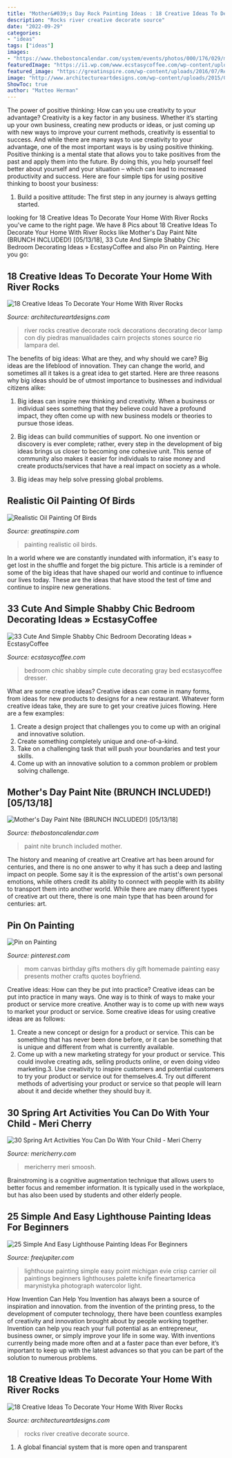 ```yaml
---
title: "Mother&#039;s Day Rock Painting Ideas : 18 Creative Ideas To Decorate Your Home With River Rocks"
description: "Rocks river creative decorate source"
date: "2022-09-29"
categories:
- "ideas"
tags: ["ideas"]
images:
- "https://www.thebostoncalendar.com/system/events/photos/000/176/029/medium/paintings589b9ba38a678.jpg?1525084550"
featuredImage: "https://i1.wp.com/www.ecstasycoffee.com/wp-content/uploads/2016/08/Vintage-Gray-Bedroom-With-Wrought-Iron-Bed-And-Wood-Dresser.jpg?resize=600%2C855"
featured_image: "https://greatinspire.com/wp-content/uploads/2016/07/Realistic-Oil-Painting-of-Birds-19.jpg"
image: "http://www.architectureartdesigns.com/wp-content/uploads/2015/09/1567.jpg"
ShowToc: true
author: "Matteo Herman"
---
```



The power of positive thinking: How can you use creativity to your advantage?
Creativity is a key factor in any business. Whether it’s starting up your own business, creating new products or ideas, or just coming up with new ways to improve your current methods, creativity is essential to success. And while there are many ways to use creativity to your advantage, one of the most important ways is by using positive thinking.
Positive thinking is a mental state that allows you to take positives from the past and apply them into the future. By doing this, you help yourself feel better about yourself and your situation – which can lead to increased productivity and success. Here are four simple tips for using positive thinking to boost your business: 

1) Build a positive attitude: The first step in any journey is always getting started.

	

		
looking for 18 Creative Ideas To Decorate Your Home With River Rocks you've came to the right page. We have 8 Pics about 18 Creative Ideas To Decorate Your Home With River Rocks like Mother&#039;s Day Paint Nite (BRUNCH INCLUDED!) [05/13/18], 33 Cute And Simple Shabby Chic Bedroom Decorating Ideas » EcstasyCoffee and also Pin on Painting. Here you go:
		
    
## 18 Creative Ideas To Decorate Your Home With River Rocks

<img loading=lazy src="http://www.architectureartdesigns.com/wp-content/uploads/2015/09/977.jpg" onerror="this.onerror=null;this.src='https://tse3.mm.bing.net/th?id=OIP.4bCaBdr98umsqNQqYnziNAHaLJ&amp;pid=15.1';" alt="18 Creative Ideas To Decorate Your Home With River Rocks">

_Source: architectureartdesigns.com_

>river rocks creative decorate rock decorations decorating decor lamp con diy piedras manualidades cairn projects stones source rio lampara del. 

	

The benefits of big ideas: What are they, and why should we care?
Big ideas are the lifeblood of innovation. They can change the world, and sometimes all it takes is a great idea to get started. Here are three reasons why big ideas should be of utmost importance to businesses and individual citizens alike: 
1) Big ideas can inspire new thinking and creativity. When a business or individual sees something that they believe could have a profound impact, they often come up with new business models or theories to pursue those ideas. 

2) Big ideas can build communities of support. No one invention or discovery is ever complete; rather, every step in the development of big ideas brings us closer to becoming one cohesive unit. This sense of community also makes it easier for individuals to raise money and create products/services that have a real impact on society as a whole. 

3) Big ideas may help solve pressing global problems.

    
## Realistic Oil Painting Of Birds

<img loading=lazy src="https://greatinspire.com/wp-content/uploads/2016/07/Realistic-Oil-Painting-of-Birds-19.jpg" onerror="this.onerror=null;this.src='https://tse4.mm.bing.net/th?id=OIP.45ZPTIWzKiN1SfIfvEdSVgHaM-&amp;pid=15.1';" alt="Realistic Oil Painting Of Birds">

_Source: greatinspire.com_

>painting realistic oil birds. 

	

In a world where we are constantly inundated with information, it's easy to get lost in the shuffle and forget the big picture. This article is a reminder of some of the big ideas that have shaped our world and continue to influence our lives today. These are the ideas that have stood the test of time and continue to inspire new generations.

    
## 33 Cute And Simple Shabby Chic Bedroom Decorating Ideas » EcstasyCoffee

<img loading=lazy src="https://i1.wp.com/www.ecstasycoffee.com/wp-content/uploads/2016/08/Vintage-Gray-Bedroom-With-Wrought-Iron-Bed-And-Wood-Dresser.jpg?resize=600%2C855" onerror="this.onerror=null;this.src='https://tse3.mm.bing.net/th?id=OIP.Jr1yMNzzYjUWquEB3GPBjwHaKj&amp;pid=15.1';" alt="33 Cute And Simple Shabby Chic Bedroom Decorating Ideas » EcstasyCoffee">

_Source: ecstasycoffee.com_

>bedroom chic shabby simple cute decorating gray bed ecstasycoffee dresser. 

	

What are some creative ideas?
Creative ideas can come in many forms, from ideas for new products to designs for a new restaurant. Whatever form creative ideas take, they are sure to get your creative juices flowing. Here are a few examples: 
1. Create a design project that challenges you to come up with an original and innovative solution.
2. Create something completely unique and one-of-a-kind.
3. Take on a challenging task that will push your boundaries and test your skills.
4. Come up with an innovative solution to a common problem or problem solving challenge.

    
## Mother&#039;s Day Paint Nite (BRUNCH INCLUDED!) [05/13/18]

<img loading=lazy src="https://www.thebostoncalendar.com/system/events/photos/000/176/029/medium/paintings589b9ba38a678.jpg?1525084550" onerror="this.onerror=null;this.src='https://tse2.mm.bing.net/th?id=OIP.OOlLTZ-iEPV3YQNbZNTDpQAAAA&amp;pid=15.1';" alt="Mother&#039;s Day Paint Nite (BRUNCH INCLUDED!) [05/13/18]">

_Source: thebostoncalendar.com_

>paint nite brunch included mother. 

	

The history and meaning of creative art
Creative art has been around for centuries, and there is no one answer to why it has such a deep and lasting impact on people. Some say it is the expression of the artist's own personal emotions, while others credit its ability to connect with people with its ability to transport them into another world. While there are many different types of creative art out there, there is one main type that has been around for centuries: art.

    
## Pin On Painting

<img loading=lazy src="https://i.pinimg.com/736x/b6/ec/57/b6ec573c37252e66f0215d4d8b1dcbc5--mom-canvas-ideas-mom-canvas-quotes.jpg" onerror="this.onerror=null;this.src='https://tse4.mm.bing.net/th?id=OIP.xEXKmxhzJ2PULmIj6WaS8gHaNL&amp;pid=15.1';" alt="Pin on Painting">

_Source: pinterest.com_

>mom canvas birthday gifts mothers diy gift homemade painting easy presents mother crafts quotes boyfriend. 

	

Creative ideas: How can they be put into practice?
Creative ideas can be put into practice in many ways. One way is to think of ways to make your product or service more creative. Another way is to come up with new ways to market your product or service. Some creative ideas for using creative ideas are as follows:
1. Create a new concept or design for a product or service. This can be something that has never been done before, or it can be something that is unique and different from what is currently available.
2. Come up with a new marketing strategy for your product or service. This could involve creating ads, selling products online, or even doing video marketing.3. Use creativity to inspire customers and potential customers to try your product or service out for themselves.4. Try out different methods of advertising your product or service so that people will learn about it and decide whether they should buy it.

    
## 30 Spring Art Activities You Can Do With Your Child - Meri Cherry

<img loading=lazy src="https://www.mericherry.com/wp-content/uploads/2015/03/springgardenglyph20.jpg" onerror="this.onerror=null;this.src='https://tse3.mm.bing.net/th?id=OIP.uHgEAHAsyyo30NgxGpjk_gHaKj&amp;pid=15.1';" alt="30 Spring Art Activities You Can Do With Your Child - Meri Cherry">

_Source: mericherry.com_

>mericherry meri smoosh. 

	

Brainstroming is a cognitive augmentation technique that allows users to better focus and remember information. It is typically used in the workplace, but has also been used by students and other elderly people.

    
## 25 Simple And Easy Lighthouse Painting Ideas For Beginners

<img loading=lazy src="http://www.freejupiter.com/wp-content/uploads/2018/04/Simple-And-Easy-Lighthouse-Painting-Ideas-13.jpg" onerror="this.onerror=null;this.src='https://tse3.mm.bing.net/th?id=OIP.4DdoouIuX_Dxh9KRiXmkyAHaLH&amp;pid=15.1';" alt="25 Simple And Easy Lighthouse Painting Ideas For Beginners">

_Source: freejupiter.com_

>lighthouse painting simple easy point michigan evie crisp carrier oil paintings beginners lighthouses palette knife fineartamerica marynistyka photograph watercolor light. 

	

How Invention Can Help You
Invention has always been a source of inspiration and innovation. from the invention of the printing press, to the development of computer technology, there have been countless examples of creativity and innovation brought about by people working together. Invention can help you reach your full potential as an entrepreneur, business owner, or simply improve your life in some way. With inventions currently being made more often and at a faster pace than ever before, it’s important to keep up with the latest advances so that you can be part of the solution to numerous problems.

    
## 18 Creative Ideas To Decorate Your Home With River Rocks

<img loading=lazy src="http://www.architectureartdesigns.com/wp-content/uploads/2015/09/1567.jpg" onerror="this.onerror=null;this.src='https://tse4.mm.bing.net/th?id=OIP.3Qpb078S2EH2i38RjdITiQHaFi&amp;pid=15.1';" alt="18 Creative Ideas To Decorate Your Home With River Rocks">

_Source: architectureartdesigns.com_

>rocks river creative decorate source. 

	

1. A global financial system that is more open and transparent 


